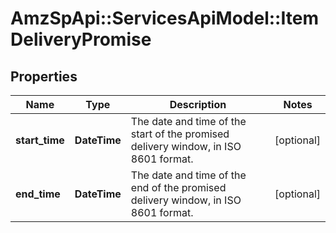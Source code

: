 # AmzSpApi::ServicesApiModel::ItemDeliveryPromise

## Properties
Name | Type | Description | Notes
------------ | ------------- | ------------- | -------------
**start_time** | **DateTime** | The date and time of the start of the promised delivery window, in ISO 8601 format. | [optional] 
**end_time** | **DateTime** | The date and time of the end of the promised delivery window, in ISO 8601 format. | [optional] 


